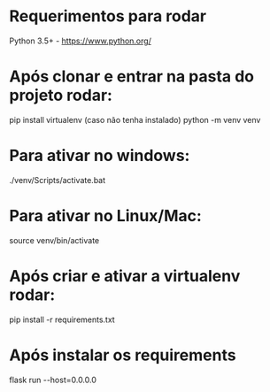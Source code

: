# Requerimentos para rodar
Python 3.5+ - https://www.python.org/

# Após clonar e entrar na pasta do projeto rodar:
pip install virtualenv (caso não tenha instalado)
python -m venv venv

# Para ativar no windows:
./venv/Scripts/activate.bat

# Para ativar no Linux/Mac:
source venv/bin/activate

# Após criar e ativar a virtualenv rodar:
pip install -r requirements.txt

# Após instalar os requirements
flask run --host=0.0.0.0
